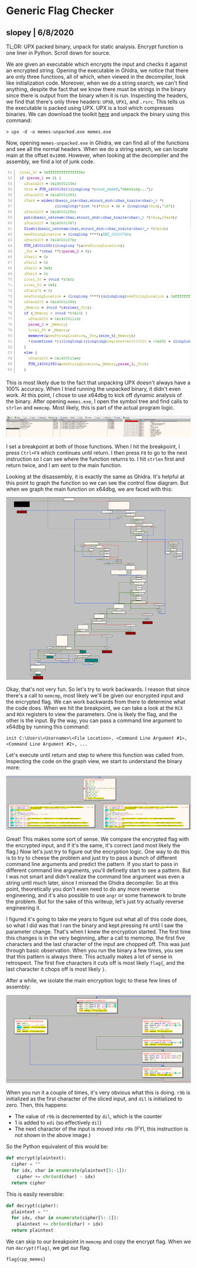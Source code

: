 # Generic Flag Checker
## slopey | 6/8/2020

TL;DR: UPX packed binary, unpack for static analysis. Encrypt function is one liner in Python. Scroll down for source.

We are given an executable which encrypts the input and checks it against an encrypted string. Opening the executable in Ghidra, we notice that there are only three functions, all of which, when viewed in the decompiler, look like initialization code. Moreover, when we do a string search, we can't find anything, despite the fact that we know there must be strings in the binary since there is output from the binary when it is run. Inspecting the headers, we find that there's only three headers: `UPX0`, `UPX1`, and `.rsrc`. This tells us the executable is packed using UPX. UPX is a tool which compresses binaries. We can download the toolkit [here](https://github.com/upx/upx/releases/tag/v3.96) and unpack the binary using this command:
```
> upx -d -o memes-unpacked.exe memes.exe
```
Now, opening `memes-unpacked.exe` in Ghidra, we can find all of the functions and see all the normal headers. When we do a string search, we can locate main at the offset `0x1000`. However, when looking at the decompiler and the assembly, we find a lot of junk code.

![Ghidra Decompiler](ghidra2.PNG)

This is most likely due to the fact that unpacking UPX doesn't always have a 100% accuracy. When I tried running the unpacked binary, it didn't even work. At this point, I chose to use x64dbg to kick off dynamic analysis of the binary. After opening `memes.exe`, I open the symbol tree and find calls to `strlen` and `memcmp`. Most likely, this is part of the actual program logic.

![x64dbg symbol tree](x64dbg1.PNG)

I set a breakpoint at both of those functions. When I hit the breakpoint, I press `Ctrl+F9` which continues until return. I then press `F8` to go to the next instruction so I can see where the function returns to. I hit `strlen` first and return twice, and I am sent to the main function.

Looking at the disassembly, it is exactly the same as Ghidra. It's helpful at this point to graph the function so we can see the control flow diagram. But when we graph the main function on x64dbg, we are faced with this:

![x64dbg graph view](x64dbg2.PNG)

Okay, that's not very fun. So let's try to work backwards. I reason that since there's a call to `memcmp`, most likely we'll be given our encrypted input and the encrypted flag. We can work backwards from there to determine what the code does. When we hit the breakpoint, we can take a look at the `RCX` and `RDX` registers to view the parameters. One is likely the flag, and the other is the input. By the way, you can pass a command line argument to x64dbg by running this command:

```
init C:\Users\<Username>\<File Location>, <Command Line Argument #1>, <Command Line Argument #2>, ...
```
Let's execute until return and step to where this function was called from. Inspecting the code on the graph view, we start to understand the binary more:

![x64dbg graph view 2](x64dbg3.PNG)

Great! This makes some sort of sense. We compare the encrypted flag with the encrypted input, and if it's the same, it's correct (and most likely the flag.) Now let's just try to figure out the encryption logic. One way to do this is to try to cheese the problem and just try to pass a bunch of different command line arguments and predict the pattern. If you start to pass in different command line arguments, you'll definetly start to see a pattern. But I was not smart and didn't realize the command line argument was even a string until much later, since I misread the Ghidra decompiler. So at this point, theoretically you don't even need to do any more reverse engineering, and it's also possible to use `angr` or some framework to brute the problem. But for the sake of this writeup, let's just try actually reverse engineering it.

I figured it's going to take me years to figure out what all of this code does, so what I did was that I ran the binary and kept pressing `F8` until I saw the parameter change. That's when I knew the encryption started. The first time this changes is in the very beginning, after a call to memcmp, the first five characters and the last character of the input are chopped off. This was just through basic observation. When you run the binary a few times, you see that this pattern is always there. This actually makes a lot of sense in retrospect. The first five characters it cuts off is most likely `flag{`, and the last character it chops off is most likely `}`. 

After a while, we isolate the main encryption logic to these few lines of assembly:

![x64dbg graph view 3](x64dbg4.PNG)

When you run it a couple of times, it's very obvious what this is doing. `r9b` is initialized as the first character of the sliced input, and `dil` is initialized to zero. Then, this happens:
- The value of `r9b` is decremented by `dil`, which is the counter
- 1 is added to `edi` (so effectively `dil`)
- The next character of the input is moved into `r9b` (FYI, this instruction is not shown in the above image.)

So the Python equivalent of this would be:
```python
def encrypt(plaintext):
  cipher = ""
  for idx, char in enumerate(plaintext[5:-1]):
    cipher += chr(ord(char) - idx)
  return cipher
```
This is easily reversible:
```python
def decrypt(cipher):
  plaintext = ""
  for idx, char in enumerate(cipher[5:-1]):
    plaintext += chr(ord(char) + idx)
  return plaintext
```
We can skip to our breakpoint in `memcmp` and copy the encrypt flag. When we run `decrypt(flag)`, we get our flag.
```
flag{cpp_memes}
```
